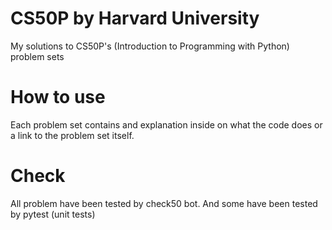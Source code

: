 # CS50P by Harvard University
My solutions to CS50P's (Introduction to Programming with Python) problem sets 

# How to use
Each problem set contains and explanation inside on what the code does
or a link to the problem set itself.

# Check
All problem have been tested by check50 bot.
And some have been tested by pytest (unit tests)